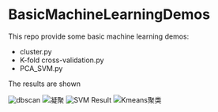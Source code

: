 # BasicMachineLearningDemos  

This repo provide some basic machine learning demos:  
* cluster.py  
* K-fold cross-validation.py  
* PCA_SVM.py
 
The results are shown  

![dbscan](https://github.com/anterrrr/BasicMachineLearningDemos/assets/130300209/278d0005-e936-4eb9-a114-0ed9c06c6d80)
![凝聚](https://github.com/anterrrr/BasicMachineLearningDemos/assets/130300209/afa5e741-a8cd-4dea-9180-1cb5f3962b25)
![SVM Result](https://github.com/anterrrr/BasicMachineLearningDemos/assets/130300209/27550897-17a0-4fea-80c1-d95546c04f4b)
![Kmeans聚类](https://github.com/anterrrr/BasicMachineLearningDemos/assets/130300209/a8f241f0-dbf1-475a-a494-50556ae9b10c)
